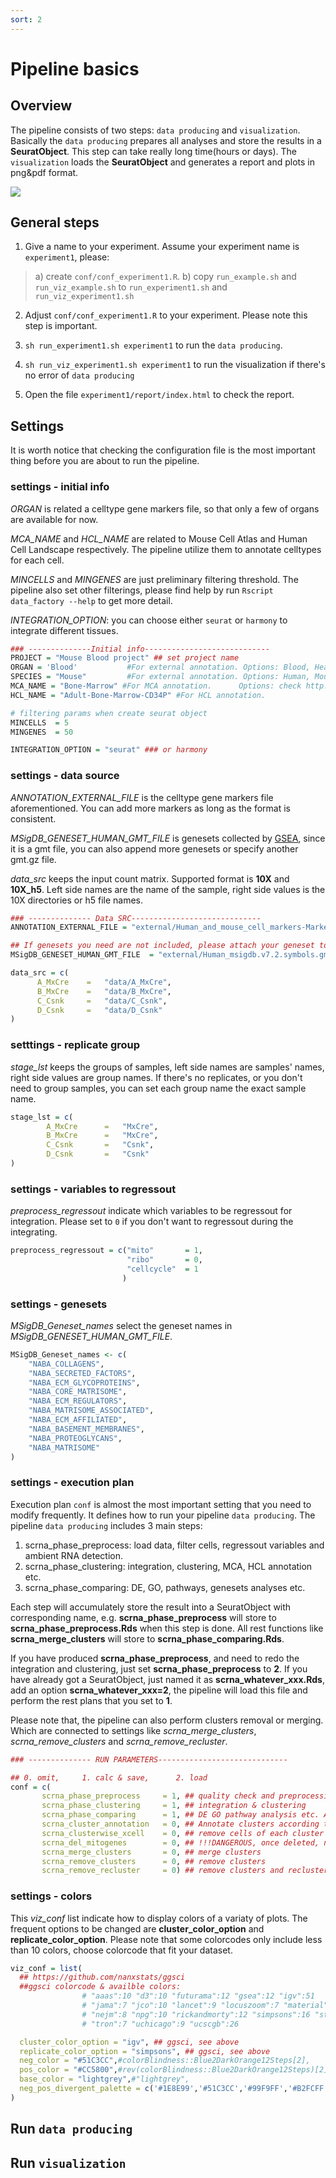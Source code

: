 ```yaml
---
sort: 2
---
```


# Pipeline basics

## Overview

The pipeline consists of two steps: `data producing` and `visualization`. Basically the `data producing` prepares all analyses and store the results in a **SeuratObject**. This step can take really long time(hours or days). The `visualization` loads the **SeuratObject** and generates a report and plots in png&pdf format.

<img src="{{ site.baseurl }}/images/overview/scrna_pipeline_overview1.png">


## General steps

1. Give a name to your experiment. Assume your experiment name is `experiment1`, please:
> a) create `conf/conf_experiment1.R`.
> b) copy `run_example.sh` and `run_viz_example.sh` to `run_experiment1.sh` and `run_viz_experiment1.sh`

2. Adjust `conf/conf_experiment1.R` to your experiment. Please note this step is important.

3. `sh run_experiment1.sh experiment1` to run the `data producing`.

4. `sh run_viz_experiment1.sh experiment1` to run the visualization if there's no error of `data producing`

5. Open the file `experiment1/report/index.html` to check the report.

## Settings

It is worth notice that checking the configuration file is the most important thing before you are about to run the pipeline.

### settings - initial info
*ORGAN* is related a celltype gene markers file, so that only a few of organs are available for now.

*MCA_NAME* and *HCL_NAME* are related to Mouse Cell Atlas and Human Cell Landscape respectively. The pipeline utilize them to annotate celltypes for each cell.

*MINCELLS* and *MINGENES* are just preliminary filtering threshold. The pipeline also set other filterings, please find help by run `Rscript data_factory --help` to get more detail.

*INTEGRATION_OPTION*: you can choose either `seurat` or `harmony` to integrate different tissues.

```R
### --------------Initial info----------------------------
PROJECT = "Mouse Blood project" ## set project name
ORGAN = 'Blood'           #For external annotation. Options: Blood, Heart, Intestine, Kidney
SPECIES = "Mouse"         #For external annotation. Options: Human, Mouse
MCA_NAME = "Bone-Marrow" #For MCA annotation.      Options: check http://bis.zju.edu.cn/MCA/
HCL_NAME = "Adult-Bone-Marrow-CD34P" #For HCL annotation.

# filtering params when create seurat object
MINCELLS  = 5
MINGENES  = 50

INTEGRATION_OPTION = "seurat" ### or harmony
```

### settings - data source

*ANNOTATION_EXTERNAL_FILE* is the celltype gene markers file aforementioned. You can add more markers as long as the format is consistent.

*MSigDB_GENESET_HUMAN_GMT_FILE* is genesets collected by [GSEA](https://www.gsea-msigdb.org), since it is a gmt file, you can also append more genesets or specify another gmt.gz file.

*data_src* keeps the input count matrix. Supported format is **10X** and **10X_h5**. Left side names are the name of the sample, right side values is the 10X directories or  h5 file names.


```R
### -------------- Data SRC-----------------------------
ANNOTATION_EXTERNAL_FILE = "external/Human_and_mouse_cell_markers-Markers.tsv"

## If genesets you need are not included, please attach your geneset to the gmt.gz file.
MSigDB_GENESET_HUMAN_GMT_FILE  = "external/Human_msigdb.v7.2.symbols.gmt.gz"

data_src = c(
      A_MxCre    =   "data/A_MxCre",
      B_MxCre    =   "data/B_MxCre",
      C_Csnk     =   "data/C_Csnk",
      D_Csnk     =   "data/D_Csnk"
)
```


### setttings - replicate group

*stage_lst* keeps the groups of samples, left side names are samples' names, right side values are group names. If there's no replicates, or you don't need to group samples, you can set each group name the exact sample name.

```R
stage_lst = c(
        A_MxCre      =   "MxCre",
        B_MxCre      =   "MxCre",
        C_Csnk       =   "Csnk",
        D_Csnk       =   "Csnk"
)
```

### settings - variables to regressout

*preprocess_regressout* indicate which variables to be regressout for integration. Please set to `0` if you don't want to regressout during the integrating.

```R
preprocess_regressout = c("mito"       = 1,
                          "ribo"       = 0,
                          "cellcycle"  = 1
                         )

```


### settings - genesets

*MSigDB_Geneset_names* select the geneset names in *MSigDB_GENESET_HUMAN_GMT_FILE*.

```R
MSigDB_Geneset_names <- c(
    "NABA_COLLAGENS",
    "NABA_SECRETED_FACTORS",
    "NABA_ECM_GLYCOPROTEINS",
    "NABA_CORE_MATRISOME",
    "NABA_ECM_REGULATORS",
    "NABA_MATRISOME_ASSOCIATED",
    "NABA_ECM_AFFILIATED",
    "NABA_BASEMENT_MEMBRANES",
    "NABA_PROTEOGLYCANS",
    "NABA_MATRISOME"
)
```

### settings - execution plan

Execution plan `conf` is almost the most important setting that you need to modify frequently. It defines how to run your pipeline `data producing`. The pipeline `data producing` includes 3 main steps:

1. scrna_phase_preprocess: load data, filter cells, regressout variables and ambient RNA detection.
2. scrna_phase_clustering: integration, clustering, MCA, HCL annotation etc.
3. scrna_phase_comparing: DE, GO, pathways, genesets analyses etc.

Each step will accumulately store the result into a SeuratObject with corresponding name, e.g. **scrna_phase_preprocess** will store to **scrna_phase_preprocess.Rds** when this step is done. All rest functions like **scrna_merge_clusters** will store to **scrna_phase_comparing.Rds**.


If you have produced **scrna_phase_preprocess**, and need to redo the integration and clustering, just set **scrna_phase_preprocess** to **2**. If you have already got a SeuratObject, just named it as **scrna_whatever_xxx.Rds**, add an option **scrna_whatever_xxx=2**, the pipeline will load this file and perform the rest plans that you set to **1**.


Please note that, the pipeline can also perform clusters removal or merging. Which are connected to settings like *scrna_merge_clusters*, *scrna_remove_clusters* and *scrna_remove_recluster*.


```R
### -------------- RUN PARAMETERS-----------------------------

## 0. omit,     1. calc & save,      2. load
conf = c(
       scrna_phase_preprocess     = 1, ## quality check and preprocessing before integration
       scrna_phase_clustering     = 1, ## integration & clustering
       scrna_phase_comparing      = 1, ## DE GO pathway analysis etc. All rest calculating will be stored here
       scrna_cluster_annotation   = 0, ## Annotate clusters according to `cluster_annotation`
       scrna_clusterwise_xcell    = 0, ## remove cells of each cluster according distinct criterion
       scrna_del_mitogenes        = 0, ## !!!DANGEROUS, once deleted, never recovered!!!
       scrna_merge_clusters       = 0, ## merge clusters
       scrna_remove_clusters      = 0, ## remove clusters
       scrna_remove_recluster     = 0) ## remove clusters and recluster with default resolution

```

### settings - colors

This *viz_conf* list indicate how to display colors of a variaty of plots. The frequent options to be changed are **cluster_color_option** and **replicate_color_option**. Please note that some colorcodes only include less than 10 colors, choose colorcode that fit your dataset.


```R
viz_conf = list(
  ## https://github.com/nanxstats/ggsci
  ##ggsci colorcode & availble colors:
                # "aaas":10 "d3":10 "futurama":12 "gsea":12 "igv":51
                # "jama":7 "jco":10 "lancet":9 "locuszoom":7 "material":10
                # "nejm":8 "npg":10 "rickandmorty":12 "simpsons":16 "startrek":7
                # "tron":7 "uchicago":9 "ucscgb":26

  cluster_color_option = "igv", ## ggsci, see above
  replicate_color_option = "simpsons", ## ggsci, see above
  neg_color = "#51C3CC",#colorBlindness::Blue2DarkOrange12Steps[2],
  pos_color = "#CC5800",#rev(colorBlindness::Blue2DarkOrange12Steps)[2],
  base_color = "lightgrey",#"lightgrey",
  neg_pos_divergent_palette = c('#1E8E99','#51C3CC','#99F9FF','#B2FCFF','#CCFEFF','#E5FFFF','#FFE5CC','#FFCA99','#FFAD65','#FF8E32','#CC5800','#993F00') #colorBlindness::Blue2DarkOrange12Steps
)
```

## Run `data producing`


## Run `visualization`




